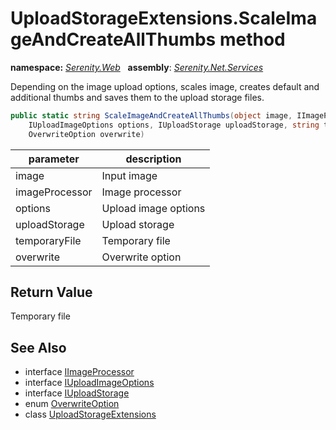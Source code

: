 # UploadStorageExtensions.ScaleImageAndCreateAllThumbs method
**namespace:** *[Serenity.Web](../../README.md#serenity.web-namespace)*   **assembly**: *[Serenity.Net.Services](../../README.md)*

Depending on the image upload options, scales image, creates default and additional thumbs and saves them to the upload storage files.

```csharp
public static string ScaleImageAndCreateAllThumbs(object image, IImageProcessor imageProcessor, 
    IUploadImageOptions options, IUploadStorage uploadStorage, string temporaryFile, 
    OverwriteOption overwrite)
```

| parameter | description |
| --- | --- |
| image | Input image |
| imageProcessor | Image processor |
| options | Upload image options |
| uploadStorage | Upload storage |
| temporaryFile | Temporary file |
| overwrite | Overwrite option |

## Return Value

Temporary file

## See Also

* interface [IImageProcessor](../../global/IImageProcessor.md)
* interface [IUploadImageOptions](../Serenity.Net.Core/../../Serenity.ComponentModel/IUploadImageOptions.md)
* interface [IUploadStorage](../IUploadStorage.md)
* enum [OverwriteOption](../OverwriteOption.md)
* class [UploadStorageExtensions](../UploadStorageExtensions.md)